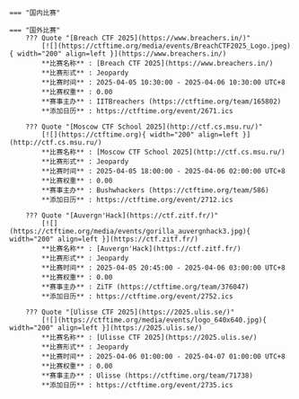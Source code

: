     === "国内比赛"
    
    === "国外比赛"
        ??? Quote "[Breach CTF 2025](https://www.breachers.in/)"  
            [![](https://ctftime.org/media/events/BreachCTF2025_Logo.jpeg){ width="200" align=left }](https://www.breachers.in/)  
            **比赛名称** : [Breach CTF 2025](https://www.breachers.in/)  
            **比赛形式** : Jeopardy  
            **比赛时间** : 2025-04-05 10:30:00 - 2025-04-06 10:30:00 UTC+8  
            **比赛权重** : 0.00  
            **赛事主办** : IITBreachers (https://ctftime.org/team/165802)  
            **添加日历** : https://ctftime.org/event/2671.ics  
            
        ??? Quote "[Moscow CTF School 2025](http://ctf.cs.msu.ru/)"  
            [![](https://ctftime.org){ width="200" align=left }](http://ctf.cs.msu.ru/)  
            **比赛名称** : [Moscow CTF School 2025](http://ctf.cs.msu.ru/)  
            **比赛形式** : Jeopardy  
            **比赛时间** : 2025-04-05 18:00:00 - 2025-04-06 02:00:00 UTC+8  
            **比赛权重** : 0.00  
            **赛事主办** : Bushwhackers (https://ctftime.org/team/586)  
            **添加日历** : https://ctftime.org/event/2712.ics  
            
        ??? Quote "[Auvergn'Hack](https://ctf.zitf.fr/)"  
            [![](https://ctftime.org/media/events/gorilla_auvergnhack3.jpg){ width="200" align=left }](https://ctf.zitf.fr/)  
            **比赛名称** : [Auvergn'Hack](https://ctf.zitf.fr/)  
            **比赛形式** : Jeopardy  
            **比赛时间** : 2025-04-05 20:45:00 - 2025-04-06 03:00:00 UTC+8  
            **比赛权重** : 0.00  
            **赛事主办** : ZiTF (https://ctftime.org/team/376047)  
            **添加日历** : https://ctftime.org/event/2752.ics  
            
        ??? Quote "[Ulisse CTF 2025](https://2025.ulis.se/)"  
            [![](https://ctftime.org/media/events/logo_640x640.jpg){ width="200" align=left }](https://2025.ulis.se/)  
            **比赛名称** : [Ulisse CTF 2025](https://2025.ulis.se/)  
            **比赛形式** : Jeopardy  
            **比赛时间** : 2025-04-06 01:00:00 - 2025-04-07 01:00:00 UTC+8  
            **比赛权重** : 0.00  
            **赛事主办** : Ulisse (https://ctftime.org/team/71738)  
            **添加日历** : https://ctftime.org/event/2735.ics  
            